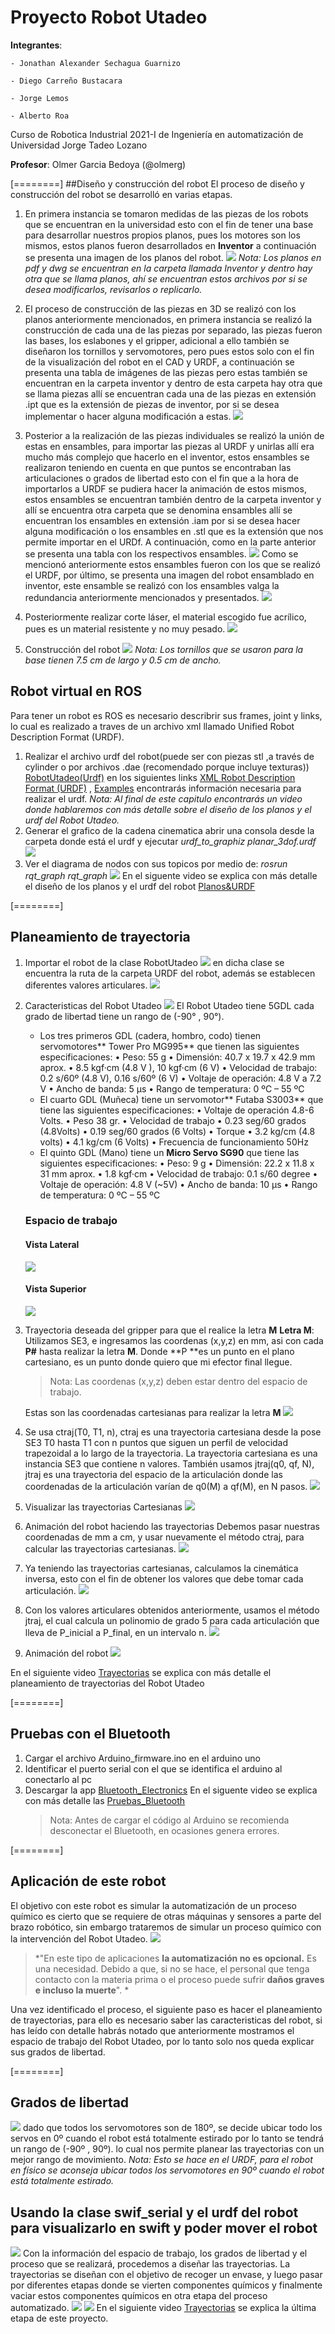 # Proyecto Robot Utadeo 
**Integrantes**:

	- Jonathan Alexander Sechagua Guarnizo
	
	- Diego Carreño Bustacara
	
	- Jorge Lemos
	
	- Alberto Roa
	
Curso de Robotica Industrial 2021-I de Ingeniería en automatización de Universidad Jorge Tadeo Lozano

**Profesor**: Olmer Garcia Bedoya (@olmerg)

[========]
##Diseño y construcción del robot
El proceso de diseño y construcción del robot se desarrolló en varias etapas.
1. En primera instancia se tomaron medidas de las piezas de los robots que se encuentran en la universidad esto con el fin de tener una base para desarrollar nuestros propios planos, pues los motores son los mismos, estos planos fueron desarrollados en **Inventor** a continuación se presenta una imagen de los planos del robot.
![](https://1.bp.blogspot.com/-s6t6qwnHBo4/YKAqUocKcuI/AAAAAAAAALs/UqH3s3Znt9MiKztJL-CNOzT8xV4nnQvigCNcBGAsYHQ/s16000/PLANOS.PNG)
*Nota: Los planos en pdf y dwg se encuentran en la carpeta llamada Inventor y dentro hay otra que se llama planos, ahí se encuentran estos archivos por si se desea modificarlos, revisarlos o replicarlo.*

1. El proceso de construcción de las piezas en 3D se realizó con los planos anteriormente mencionados, en primera instancia se realizó la construcción de cada una de las piezas por separado, las piezas fueron las bases, los eslabones y el gripper, adicional a ello también se diseñaron los tornillos y servomotores, pero pues estos solo con el fin de la visualización del robot en el CAD y URDF, a continuación se presenta una tabla de imágenes de las piezas pero estas también se encuentran en la carpeta inventor y dentro de esta carpeta hay otra que se llama piezas allí se encuentran cada una de las piezas en extensión .ipt que es la extensión de piezas de inventor, por si se desea implementar o hacer alguna modificación a estas.
![](https://1.bp.blogspot.com/-qTpQKYGFvsg/YKA_NUPomQI/AAAAAAAAAMU/-52LvwP-Vg0uzaEz9mMlKXZ9F92EuxhNgCNcBGAsYHQ/s16000/Piezas_Robot.PNG)

1. Posterior a la realización de las piezas individuales se realizó la unión de estas en ensambles,  para importar las piezas al URDF y unirlas allí era mucho más complejo que hacerlo en el inventor, estos ensambles se realizaron teniendo en cuenta en que puntos se encontraban las articulaciones o grados de libertad esto con el fin que a la hora de importarlos a URDF se pudiera hacer la animación de estos mismos, estos ensambles se encuentran también dentro de la carpeta inventor y allí se encuentra otra carpeta que se denomina ensambles allí se encuentran los ensambles en extensión .iam por si se desea hacer alguna modificación o los ensambles en .stl que es la extensión que nos permite importar en el URDf. A continuación, como en la parte anterior se presenta una tabla con los respectivos ensambles.
![](https://1.bp.blogspot.com/-NuY3oVMiDaA/YKBBJLse3aI/AAAAAAAAAMk/cwimXunCVlULmXdeJieFtQCjV7C6VtKfwCNcBGAsYHQ/s16000/Ensambles.PNG)
Como se mencionó anteriormente estos ensambles fueron con los que se realizó el URDF, por último, se presenta una imagen del robot ensamblado en inventor, este ensamble se realizó con los ensambles valga la redundancia anteriormente mencionados y presentados.
![](https://1.bp.blogspot.com/-I_E_1XU1BW4/YKBB4KGDf9I/AAAAAAAAAMs/Zb7Mij70cP41zUXxP_432zXiZ3V8ey0xQCNcBGAsYHQ/w640-h438/Solido.PNG)

1. Posteriormente realizar corte láser, el material escogido fue acrílico, pues es un material resistente y no muy pesado.
![](https://1.bp.blogspot.com/-iXkMXQ_NM5I/YKAsrZDNEzI/AAAAAAAAAL0/N8tbkSOLtugoHY9OoZVSIzNRhisuxqUfgCNcBGAsYHQ/w640-h430/corte_laser.PNG)

1. Construcción del robot
![](https://1.bp.blogspot.com/-yEGr8z6nn7w/YKAwFQkqPyI/AAAAAAAAAL8/efsItCRcM_IvtjUwD-B1FI61CesIgJfzACNcBGAsYHQ/s16000/Construccion.PNG)
*Nota: Los tornillos que se usaron para la base tienen 7.5 cm de largo y 0.5 cm de ancho.*

## Robot virtual en ROS
Para tener un robot es ROS es necesario describrir sus frames, joint y links, lo cual es realizado a traves de un archivo xml llamado Unified Robot Description Format (URDF).
1. Realizar el archivo urdf del robot(puede ser con piezas stl ,a través de cylinder o por archivos .dae (recomendado porque incluye texturas)) [RobotUtadeo(Urdf)](https://robotutadeo.blogspot.com/2021/05/urdf-del-robot-utadeo.html "RobotUtadeo(Urdf)")
en los siguientes links [XML Robot Description Format (URDF)](http://wiki.ros.org/urdf/XML/model "XML Robot Description Format (URDF)") , [Examples](http://wiki.ros.org/action/fullsearch/urdf/Tutorials/Building%20a%20Visual%20Robot%20Model%20with%20URDF%20from%20Scratch?action=fullsearch&context=180&value=linkto%3A%22urdf%2FTutorials%2FBuilding+a+Visual+Robot+Model+with+URDF+from+Scratch%22 "Examples") encontrarás información necesaria para realizar el urdf.
*Nota: Al final de este capitulo encontrarás un video donde hablaremos con más detalle sobre el diseño de los planos y el urdf del Robot Utadeo.*
1. Generar el grafico de la cadena cinematica
abrir una consola desde la carpeta donde está el urdf y ejecutar
*urdf_to_graphiz planar_3dof.urdf*
![](https://1.bp.blogspot.com/-R_Jk9p67xYE/YKA6s1O391I/AAAAAAAAAME/XUs8RDI09BgNM05FtJccfPHH7Xkl7ePZwCNcBGAsYHQ/w141-h640/Cadena_cinem%25C3%25A1tica.PNG)
1. Ver el diagrama de nodos con sus topicos por medio de:
*rosrun rqt_graph rqt_graph*
![](https://1.bp.blogspot.com/-igMa8Ow_kc4/YKA7pAu4YGI/AAAAAAAAAMM/BctowQvvwfQhJxUSkLdnTecpRltRRM4CQCNcBGAsYHQ/w640-h230/Diagrama_Nodos.PNG)
En el siguente video se explica con más detalle el diseño de los planos y el urdf del robot [Planos&URDF](https://robotutadeo.blogspot.com/2021/05/diseno-planos-y-urdf-del-robot-utadeo.html "Planos&URDF")

[========]
## Planeamiento de trayectoria
1. Importar el robot de la clase RobotUtadeo
	![](https://lh3.googleusercontent.com/-AUCIVXdZjXY/YKAIdB9mD2I/AAAAAAAAAJk/s1eg40ZbowgZUA03E0ZUsVBFJ2McX4qGQCNcBGAsYHQ/w320-h43/Importar.PNG)
	en dicha clase se encuentra la ruta de la carpeta URDF del robot, además se establecen  diferentes valores articulares.
	![](https://1.bp.blogspot.com/-xVFdcngGShM/YKAN97gXG1I/AAAAAAAAAKE/etbAjLI5DXAse9gYETxqTmYqD_28kjmwwCNcBGAsYHQ/w400-h155/Clase.PNG)
1. Caracteristicas del Robot Utadeo
	![](https://lh3.googleusercontent.com/-OlIB1XKusNg/YKAPuBUzuDI/AAAAAAAAAKM/e9KGSqLYFn8-7dRK73pTjK_13xg9JzSNgCNcBGAsYHQ/w353-h400/Robot.PNG)
	El Robot Utadeo tiene 5GDL cada grado de libertad tiene un rango de (-90° , 90°).
	- Los tres primeros GDL (cadera, hombro, codo) tienen servomotores** Tower Pro MG995** que tienen las siguientes especificaciones:
	• Peso: 55 g
	• Dimensión: 40.7 x 19.7 x 42.9 mm aprox.
	• 8.5 kgf·cm (4.8 V ), 10 kgf·cm (6 V)
	• Velocidad de trabajo: 0.2 s/60º (4.8 V), 0.16 s/60º (6 V)
	• Voltaje de operación: 4.8 V a 7.2 V
	• Ancho de banda: 5 µs
	• Rango de temperatura: 0 ºC – 55 ºC
	- El cuarto GDL (Muñeca) tiene un servomotor** Futaba S3003** que tiene las siguientes 		especificaciones:
	• Voltaje de operación 4.8-6 Volts.
	• Peso 38 gr.
	• Velocidad de trabajo
	• 0.23 seg/60 grados (4.8Volts)
	• 0.19 seg/60 grados (6 Volts)
	• Torque
	• 3.2 kg/cm (4.8 volts)
	• 4.1 kg/cm (6 Volts)
	• Frecuencia de funcionamiento 50Hz
	- El quinto GDL (Mano) tiene un **Micro Servo SG90** que tiene las siguientes 		especificaciones:
	• Peso: 9 g
	• Dimensión: 22.2 x 11.8 x 31 mm aprox.
	• 1.8 kgf·cm
	• Velocidad de trabajo: 0.1 s/60 degree
	• Voltaje de operación: 4.8 V (~5V)
	• Ancho de banda: 10 μs
	• Rango de temperatura: 0 ºC – 55 ºC
	### Espacio de trabajo 
	#### 	Vista Lateral
	![](https://1.bp.blogspot.com/-s9vUGvSHtL8/YKAUIp6PqtI/AAAAAAAAAKc/C0v6MVAp_fEEGGy0zdEVXM7PN7Vv6x9fwCNcBGAsYHQ/w320-h307/VistaLateral.PNG)
	#### 	Vista Superior
	![](https://1.bp.blogspot.com/-MoX6yk7piMQ/YKAVEfPUEXI/AAAAAAAAAKs/BtMtVV-AHaUrJn9oH7jriWbEeDZgcRSvQCNcBGAsYHQ/w320-h308/VistaSuperior.PNG)

1. Trayectoria deseada del gripper para que el realice la letra **M**
	**Letra M**: Utilizamos SE3, e ingresamos las coordenas (x,y,z) en mm, asi con cada **P#** hasta realizar la letra **M**.
	Donde **P **es un punto en el plano cartesiano, es un punto donde quiero que mi efector final llegue.
	> Nota: Las coordenas (x,y,z) deben estar dentro del espacio de trabajo.

	 Estas son las coordenadas cartesianas para realizar la letra **M**
	![](https://1.bp.blogspot.com/-DbJDHcreLWk/YKAW49yAcEI/AAAAAAAAAK0/QhiZeusDL18N26iW2gisESOYbtRDQTlFgCNcBGAsYHQ/s16000/TrayectoriaCartesiana.PNG)
1. Se usa ctraj(T0, T1, n), ctraj es una trayectoria cartesiana desde la pose SE3 T0 hasta T1 con n puntos que siguen un perfil de velocidad trapezoidal a lo largo de la trayectoria. La trayectoria cartesiana es una instancia SE3 que contiene n valores.
	También usamos jtraj(q0, qf, N), jtraj es una trayectoria del espacio de la articulación 		donde las coordenadas de la articulación varían de q0(M) a qf(M), en N pasos.
	![](https://1.bp.blogspot.com/-pHkB92tovu4/YKAZjGOW3nI/AAAAAAAAAK8/7uFOoNS_2Eca3jQKTznJU9Q91qXAq_mWQCNcBGAsYHQ/s16000/ctraj.PNG)

1. Visualizar las trayectorias Cartesianas
![](https://1.bp.blogspot.com/-kA1DcBoW0os/YKAaVWUYmAI/AAAAAAAAALE/43W_D6vPiiAb6sgnXhVjOBwNv_zNGIlzACNcBGAsYHQ/s16000/plot.PNG)

1. Animación del robot haciendo las trayectorias
	Debemos pasar nuestras coordenadas de mm a cm, y usar nuevamente el método ctraj, para calcular las trayectorias cartesianas.
	![](https://1.bp.blogspot.com/-kT7gXuNJ2nA/YKAboE6V5OI/AAAAAAAAALM/gicEahPJ4Kw5Bcf2BZZOu5T1u-acPiyfwCNcBGAsYHQ/s16000/Ctraj2.PNG)

1. Ya teniendo las trayectorias cartesianas, calculamos la cinemática inversa, esto con el fin de obtener los valores que debe tomar cada articulación.
	![](https://1.bp.blogspot.com/-Y3-hrUeaGqU/YKAc83CaNeI/AAAAAAAAALU/xYHa4tFxosgjR8saN1SAoHOpr7bHfgvoQCNcBGAsYHQ/s16000/ikine.PNG)

1. Con los valores articulares obtenidos anteriormente, usamos el método jtraj, el cual calcula un polinomio de grado 5 para cada articulación que lleva de P_inicial a P_final, en un intervalo n.
	![](https://1.bp.blogspot.com/-3BDPa43vu7A/YKAd8_o9RcI/AAAAAAAAALc/eMlUS8BAlg8q_DJx801grB5s5oLw0EoGwCNcBGAsYHQ/s16000/jtraj.PNG)

1. Animación del robot
	![](https://1.bp.blogspot.com/-knuzAw2E_N8/YKAe9mxp6cI/AAAAAAAAALk/pwwMR4e1K-Q8RlLBVloflZu2kf0aLriUACNcBGAsYHQ/s16000/Animacion.PNG)

En el siguiente video [Trayectorias](https://robotutadeo.blogspot.com/2021/05/planeamiento-de-trayectorias.html "Trayectorias") se explica con más detalle el planeamiento de trayectorias del Robot Utadeo

[========]
## Pruebas con el Bluetooth
1. Cargar el archivo Arduino_firmware.ino en el arduino uno
1. Identificar el puerto serial con el que se identifica el arduino al conectarlo al pc
1. Descargar la app [Bluetooth_Electronics](https://play.google.com/store/apps/details?id=com.keuwl.arduinobluetooth&hl=es_CO&gl=US "Bluetooth_Electronics")
En el siguente video se explica con más detalle las [Pruebas_Bluetooth](https://robotutadeo.blogspot.com/2021/05/bluetooth.html "Pruebas_Bluetooth")
	> Nota: Antes de cargar el código al Arduino se recomienda desconectar el Bluetooth, en ocasiones genera errores.

[========]
## Aplicación de este robot
El objetivo con este robot es simular la automatización de un proceso químico
es cierto que se requiere de otras máquinas y sensores a parte del brazo robótico, sin embargo trataremos de simular un proceso químico con la intervención del Robot Utadeo.
![](https://lh3.googleusercontent.com/proxy/5YTCUzNqvajsRA9GcnwrR1Iye_LVDgwa6rl0y_m7BsL-DPH503zEEHoNxsT6rVmftXoTy_hTdKkWzVgQlgD1G3gMoCJgrkIH04POUqM4w9jPvKvpN59boZnUhK3id1Su-C-jQzO1EUon6JI5UX8oljwqJlc3lTfWLrcZq8No8RrFtFlsFWwQBg)
> *"En este tipo de aplicaciones **la automatización no es opcional.** Es una necesidad. 	Debido a que, si no se hace, el personal que tenga contacto con la materia prima o el proceso puede sufrir **daños graves e incluso la muerte**". *

Una vez identificado el proceso, el siguiente paso es hacer el planeamiento de trayectorias, para ello es necesario saber las caracteristicas del robot, si has leído con detalle habrás notado que anteriormente mostramos el espacio de trabajo del Robot Utadeo, por lo tanto solo nos queda explicar sus grados de libertad.

[========]
## Grados de libertad
![](https://1.bp.blogspot.com/-YWXys-gXbP4/YKBsYzye7cI/AAAAAAAAANA/bH1TJGrZdMcc-4Td8NLyj2KuztSyO1_9ACNcBGAsYHQ/s16000/GradosLibertad.PNG)
dado que todos los servomotores son de 180º, se decide ubicar todo los servos en 0º cuando el robot está totalmente estirado por lo tanto se tendrá un rango de (-90º , 90º). lo cual nos permite planear las trayectorias con un mejor rango de movimiento.
	*Nota: Esto se hace en el URDF, para el robot en físico se aconseja ubicar todos los servomotores en 90º cuando el robot está totalmente estirado.*

## Usando la clase swif_serial y el urdf del robot para visualizarlo en swift y poder mover el robot
![](https://1.bp.blogspot.com/-rd1bBvtRfwo/YKB7vLtfNkI/AAAAAAAAANY/LmeOH8QALFIF1wdEw2Cuzv8ayw1djy0RACNcBGAsYHQ/w640-h346/Diagrama.PNG)
Con la información del espacio de trabajo, los grados de libertad y el proceso que se realizará, procedemos a diseñar las trayectorias.
La trayectorias se diseñan con el objetivo de recoger un envase, y luego pasar por diferentes etapas donde se vierten componentes químicos y finalmente vaciar estos componentes químicos en otra etapa del proceso automatizado.
![](https://1.bp.blogspot.com/-7JFY_beJpow/YKBxMswqhxI/AAAAAAAAANI/6aHH49UdIHs21Bnphjf2QTr8tYQyVLligCNcBGAsYHQ/w640-h566/Trayect.PNG)
![](https://1.bp.blogspot.com/-ogXLrkYNtIc/YKB2QfUyktI/AAAAAAAAANQ/aK0f70mFAeQ8o6J6Lyxn6miiqj9aHJDawCNcBGAsYHQ/s749/Trayec2.PNG)
En el siguiente video [Trayectorias](https://robotutadeo.blogspot.com/2021/05/trayectorias-con-robot.html "Trayectorias") se explica la última etapa de este proyecto.











